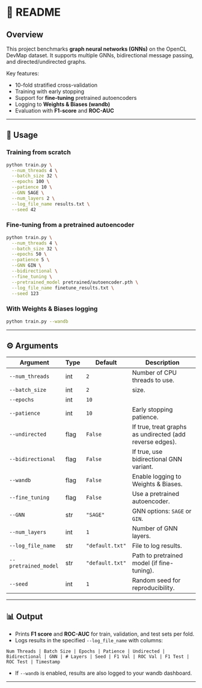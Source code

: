 # 📘 README

## Overview

This project benchmarks **graph neural networks (GNNs)** on the OpenCL DevMap dataset.
It supports multiple GNNs, bidirectional message passing, and directed/undirected graphs. 

Key features:

* 10-fold stratified cross-validation
* Training with early stopping
* Support for **fine-tuning** pretrained autoencoders
* Logging to **Weights & Biases (wandb)**
* Evaluation with **F1-score** and **ROC-AUC**

---

## 🚀 Usage

### Training from scratch

```bash
python train.py \
  --num_threads 4 \
  --batch_size 32 \
  --epochs 100 \
  --patience 10 \
  --GNN SAGE \
  --num_layers 2 \
  --log_file_name results.txt \
  --seed 42
```

### Fine-tuning from a pretrained autoencoder

```bash
python train.py \
  --num_threads 4 \
  --batch_size 32 \
  --epochs 50 \
  --patience 5 \
  --GNN GIN \
  --bidirectional \
  --fine_tuning \
  --pretrained_model pretrained/autoencoder.pth \
  --log_file_name finetune_results.txt \
  --seed 123
```

### With Weights & Biases logging

```bash
python train.py --wandb
```

---

## ⚙️ Arguments

| Argument             | Type | Default         | Description                                             |
| -------------------- | ---- | --------------- | ------------------------------------------------------- |
| `--num_threads`      | int  | `2`             | Number of CPU threads to use.                           |
| `--batch_size`       | int  | `2`             | size.                                        |
| `--epochs`           | int  | `10`            |                                |
| `--patience`         | int  | `10`            | Early stopping patience.                                |
| `--undirected`       | flag | `False`         | If true, treat graphs as undirected (add reverse edges). |
| `--bidirectional`    | flag | `False`         | If true, use bidirectional GNN variant.                  |
| `--wandb`            | flag | `False`         | Enable logging to Weights & Biases.                     |
| `--fine_tuning`      | flag | `False`         | Use a pretrained autoencoder.                     |
| `--GNN`              | str  | `"SAGE"`        | GNN options: `SAGE` or `GIN`.                          |
| `--num_layers`       | int  | `1`             | Number of GNN layers.                                   |
| `--log_file_name`    | str  | `"default.txt"` | File to log results.                                    |
| `--pretrained_model` | str  | `"default.txt"` | Path to pretrained model (if fine-tuning).              |
| `--seed`             | int  | `1`             | Random seed for reproducibility.                        |

---

## 📊 Output

* Prints **F1 score** and **ROC-AUC** for train, validation, and test sets per fold.
* Logs results in the specified `--log_file_name` with columns:

```
Num Threads | Batch Size | Epochs | Patience | Undirected | Bidirectional | GNN | # Layers | Seed | F1 Val | ROC Val | F1 Test | ROC Test | Timestamp
```

* If `--wandb` is enabled, results are also logged to your wandb dashboard.

---
